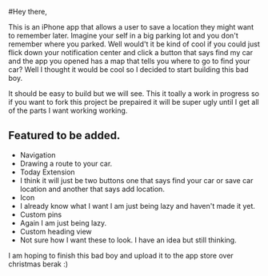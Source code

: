 #Hey there,

This is an iPhone app that allows a user to save a location they might want to remember later. Imagine your self in a big parking lot and you don't remember where you parked. Well would't it be kind of cool if you could just flick down your notification center and click a button that says find my car and the app you opened has a map that tells you where to go to find your car? Well I thought it would be cool so I decided to start building this bad boy.

It should be easy to build but we will see. This it toally a work in progress so if you want to fork this project be prepaired it will be super ugly until I get all of the parts I want working working.

## Featured to be added.
* Navigation
*  Drawing a route to your car.
* Today Extension
*  I think it will just be two buttons one that says find your car or save car location and another that says add location.
* Icon
*  I already know what I want I am just being lazy and haven't made it yet.
* Custom pins
*  Again I am just being lazy.
* Custom heading view
*  Not sure how I want these to look. I have an idea but still thinking.

I am hoping to finish this bad boy and upload it to the app store over christmas berak :) 
